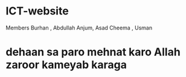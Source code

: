 # ICT-website
Members Burhan , Abdullah Anjum, Asad Cheema , Usman 
<h1>dehaan sa paro mehnat karo Allah zaroor kameyab karaga </h1>
